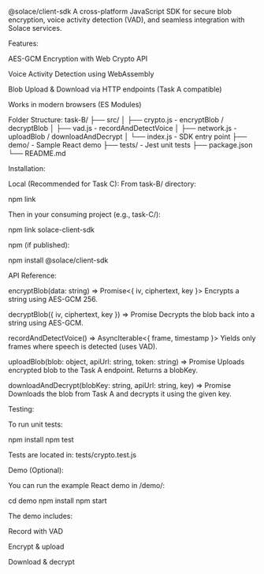 @solace/client-sdk
A cross-platform JavaScript SDK for secure blob encryption, voice activity detection (VAD), and seamless integration with Solace services.

Features:

AES-GCM Encryption with Web Crypto API

Voice Activity Detection using WebAssembly

Blob Upload & Download via HTTP endpoints (Task A compatible)

Works in modern browsers (ES Modules)

Folder Structure:
task-B/
├── src/
│ ├── crypto.js - encryptBlob / decryptBlob
│ ├── vad.js - recordAndDetectVoice
│ ├── network.js - uploadBlob / downloadAndDecrypt
│ └── index.js - SDK entry point
├── demo/ - Sample React demo
├── tests/ - Jest unit tests
├── package.json
└── README.md

Installation:

Local (Recommended for Task C):
From task-B/ directory:

npm link

Then in your consuming project (e.g., task-C/):

npm link solace-client-sdk

npm (if published):

npm install @solace/client-sdk

API Reference:

encryptBlob(data: string) => Promise<{ iv, ciphertext, key }>
Encrypts a string using AES-GCM 256.

decryptBlob({ iv, ciphertext, key }) => Promise<string>
Decrypts the blob back into a string using AES-GCM.

recordAndDetectVoice() => AsyncIterable<{ frame, timestamp }>
Yields only frames where speech is detected (uses VAD).

uploadBlob(blob: object, apiUrl: string, token: string) => Promise<string>
Uploads encrypted blob to the Task A endpoint. Returns a blobKey.

downloadAndDecrypt(blobKey: string, apiUrl: string, key) => Promise<string>
Downloads the blob from Task A and decrypts it using the given key.

Testing:

To run unit tests:

npm install
npm test

Tests are located in:
tests/crypto.test.js

Demo (Optional):

You can run the example React demo in /demo/:

cd demo
npm install
npm start

The demo includes:

Record with VAD

Encrypt & upload

Download & decrypt